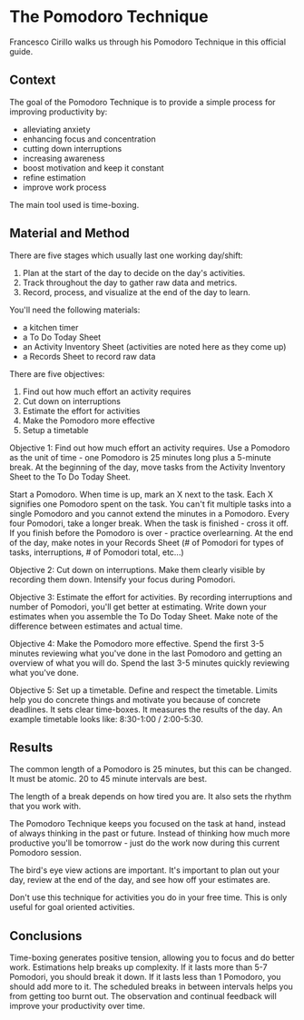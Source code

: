 The Pomodoro Technique
======================

Francesco Cirillo walks us through his Pomodoro Technique in this official
guide.

## Context

The goal of the Pomodoro Technique is to provide a simple process for improving
productivity by:

* alleviating anxiety
* enhancing focus and concentration
* cutting down interruptions
* increasing awareness
* boost motivation and keep it constant
* refine estimation
* improve work process

The main tool used is time-boxing.

## Material and Method

There are five stages which usually last one working day/shift:

1. Plan at the start of the day to decide on the day's activities.
2. Track throughout the day to gather raw data and metrics.
3. Record, process, and visualize at the end of the day to learn.

You'll need the following materials:

* a kitchen timer
* a To Do Today Sheet
* an Activity Inventory Sheet (activities are noted here as they come up)
* a Records Sheet to record raw data

There are five objectives:

1. Find out how much effort an activity requires
2. Cut down on interruptions
3. Estimate the effort for activities
4. Make the Pomodoro more effective
5. Setup a timetable

Objective 1: Find out how much effort an activity requires.  Use a Pomodoro as
the unit of time - one Pomodoro is 25 minutes long plus a 5-minute break.  At
the beginning of the day, move tasks from the Activity Inventory Sheet to the
To Do Today Sheet.

Start a Pomodoro.  When time is up, mark an X next to the task.  Each X
signifies one Pomodoro spent on the task.  You can't fit multiple tasks into
a single Pomodoro and you cannot extend the minutes in a Pomodoro.  Every four
Pomodori, take a longer break.  When the task is finished - cross it off.  If
you finish before the Pomodoro is over - practice overlearning.  At the end of
the day, make notes in your Records Sheet (# of Pomodori for types of tasks,
interruptions, # of Pomodori total, etc...)

Objective 2: Cut down on interruptions.  Make them clearly visible by recording
them down.  Intensify your focus during Pomodori.

Objective 3: Estimate the effort for activities.  By recording interruptions and
number of Pomodori, you'll get better at estimating.  Write down your estimates
when you assemble the To Do Today Sheet.  Make note of the difference between
estimates and actual time.

Objective 4: Make the Pomodoro more effective.  Spend the first 3-5 minutes
reviewing what you've done in the last Pomodoro and getting an overview of what
you will do.  Spend the last 3-5 minutes quickly reviewing what you've done.

Objective 5: Set up a timetable.  Define and respect the timetable.  Limits help
you do concrete things and motivate you because of concrete deadlines.  It sets
clear time-boxes.  It measures the results of the day.  An example timetable
looks like: 8:30-1:00 / 2:00-5:30.

## Results

The common length of a Pomodoro is 25 minutes, but this can be changed.  It must
be atomic.  20 to 45 minute intervals are best.

The length of a break depends on how tired you are.  It also sets the rhythm
that you work with.

The Pomodoro Technique keeps you focused on the task at hand, instead of always
thinking in the past or future.  Instead of thinking how much more productive
you'll be tomorrow - just do the work now during this current Pomodoro session.

The bird's eye view actions are important.  It's important to plan out your day,
review at the end of the day, and see how off your estimates are.

Don't use this technique for activities you do in your free time.  This is only
useful for goal oriented activities.

## Conclusions

Time-boxing generates positive tension, allowing you to focus and do better work.
Estimations help breaks up complexity.  If it lasts more than 5-7 Pomodori,
you should break it down.  If it lasts less than 1 Pomodoro, you should add
more to it.  The scheduled breaks in between intervals helps you from getting
too burnt out.  The observation and continual feedback will improve your
productivity over time.
